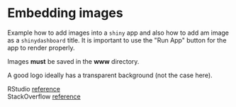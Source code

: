 # Embedding images

Example how to add images into a `shiny` app and also how to add am image as
a `shinydashboard` title. It is important to use the "Run App" button for the
app to render properly.

Images **must** be saved in the **www** directory.

A good logo ideally has a transparent background (not the case here).

RStudio [reference](http://shiny.rstudio-staging.com/tutorial/written-tutorial/lesson2/)  
StackOverflow [reference](https://stackoverflow.com/questions/36818144/image-doesnt-display-rshiny)
